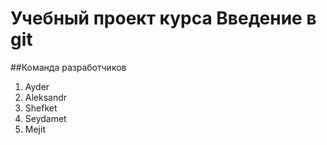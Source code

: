 # Учебный проект курса Введение в git

##Команда разработчиков
1. Ayder
2. Aleksandr
3. Shefket
4. Seydamet
5. Mejit
